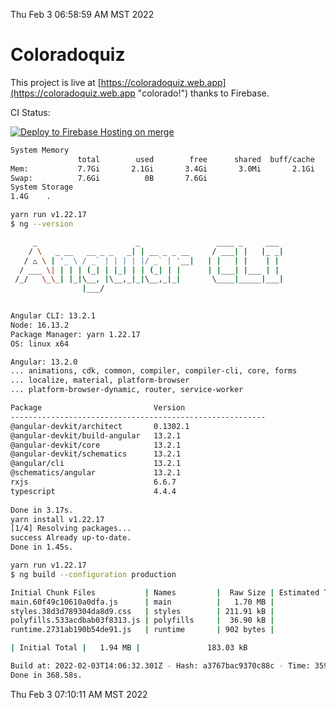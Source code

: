 Thu Feb  3 06:58:59 AM MST 2022

# Coloradoquiz


This project is live at [https://coloradoquiz.web.app](https://coloradoquiz.web.app "colorado!") thanks to Firebase.

CI Status: 

[![Deploy to Firebase Hosting on merge](https://github.com/teamkushal/coloradoquiz/actions/workflows/firebase-hosting-merge.yml/badge.svg)](https://github.com/teamkushal/coloradoquiz/actions/workflows/firebase-hosting-merge.yml)

```bash
System Memory
               total        used        free      shared  buff/cache   available
Mem:           7.7Gi       2.1Gi       3.4Gi       3.0Mi       2.1Gi       5.3Gi
Swap:          7.6Gi          0B       7.6Gi
System Storage
1.4G	.
```
```bash
yarn run v1.22.17
$ ng --version

     _                      _                 ____ _     ___
    / \   _ __   __ _ _   _| | __ _ _ __     / ___| |   |_ _|
   / △ \ | '_ \ / _` | | | | |/ _` | '__|   | |   | |    | |
  / ___ \| | | | (_| | |_| | | (_| | |      | |___| |___ | |
 /_/   \_\_| |_|\__, |\__,_|_|\__,_|_|       \____|_____|___|
                |___/
    

Angular CLI: 13.2.1
Node: 16.13.2
Package Manager: yarn 1.22.17
OS: linux x64

Angular: 13.2.0
... animations, cdk, common, compiler, compiler-cli, core, forms
... localize, material, platform-browser
... platform-browser-dynamic, router, service-worker

Package                         Version
---------------------------------------------------------
@angular-devkit/architect       0.1302.1
@angular-devkit/build-angular   13.2.1
@angular-devkit/core            13.2.1
@angular-devkit/schematics      13.2.1
@angular/cli                    13.2.1
@schematics/angular             13.2.1
rxjs                            6.6.7
typescript                      4.4.4
    
Done in 3.17s.
yarn install v1.22.17
[1/4] Resolving packages...
success Already up-to-date.
Done in 1.45s.
```
```bash
yarn run v1.22.17
$ ng build --configuration production

Initial Chunk Files           | Names         |  Raw Size | Estimated Transfer Size
main.60f49c10610a0dfa.js      | main          |   1.70 MB |               158.35 kB
styles.38d3d789304da8d9.css   | styles        | 211.91 kB |                12.46 kB
polyfills.533acdbab03f8313.js | polyfills     |  36.90 kB |                11.72 kB
runtime.2731ab190b54de91.js   | runtime       | 902 bytes |               517 bytes

| Initial Total |   1.94 MB |               183.03 kB

Build at: 2022-02-03T14:06:32.301Z - Hash: a3767bac9370c88c - Time: 359220ms
Done in 368.58s.
```
Thu Feb  3 07:10:11 AM MST 2022
